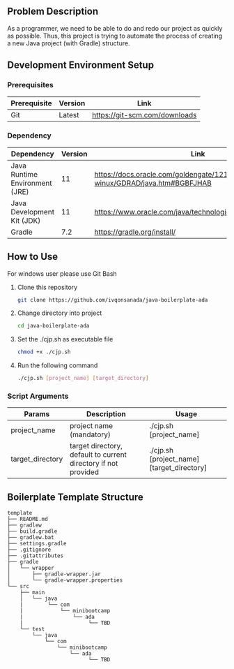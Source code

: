 ## Problem Description

As a programmer, we need to be able to do and redo our project as quickly as possible. Thus, this project is trying to
automate the process of creating a new Java project (with Gradle) structure.

## Development Environment Setup

### Prerequisites

| Prerequisite | Version | Link |
| ------ | -------- | ------ |
| Git | Latest | https://git-scm.com/downloads |

### Dependency

| Dependency | Version | Link |
| ------ | -------- | ------ |
| Java Runtime Environment (JRE) | 11 |  https://docs.oracle.com/goldengate/1212/gg-winux/GDRAD/java.htm#BGBFJHAB |
| Java Development Kit (JDK) | 11 | https://www.oracle.com/java/technologies/downloads/#java11 |
| Gradle | 7.2 | https://gradle.org/install/ |

## How to Use

For windows user please use Git Bash

1. Clone this repository
   ```bash
   git clone https://github.com/ivqonsanada/java-boilerplate-ada
   ```

2. Change directory into project
    ```bash
    cd java-boilerplate-ada
    ```

3. Set the ./cjp.sh as executable file
    ```bash
    chmod +x ./cjp.sh
    ```

4. Run the following command
    ```bash
    ./cjp.sh [project_name] [target_directory]
    ```

### Script Arguments

| Params | Description | Usage |
| ------ | ------------ | ------ |
| project_name | project name (mandatory) | ./cjp.sh \[project_name] |
| target_directory | target directory, default to current directory if not provided | ./cjp.sh \[project_name] \[target_directory] |

## Boilerplate Template Structure

```
template
├── README.md
├── gradlew
├── build.gradle
├── gradlew.bat
├── settings.gradle
├── .gitignore
├── .gitattributes
├── gradle
│   └── wrapper
│       ├── gradle-wrapper.jar
│       └── gradle-wrapper.properties
└── src
    ├── main
    │   └── java
    |        └── com
    |            └── minibootcamp
    |                └── ada
    |                     └── TBD
    └── test
        └── java
            └── com
                └── minibootcamp
                    └── ada
                          └── TBD
```
